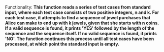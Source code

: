 Functionality: **This function reads a series of test cases from standard input, where each test case consists of two positive integers, n and k. For each test case, it attempts to find a sequence of jewel purchases that Alice can make to end up with k jewels, given that she starts with n coins. If a valid sequence is found, it prints 'YES' followed by the length of the sequence and the sequence itself. If no valid sequence is found, it prints 'NO'. The function continues this process until all test cases have been processed, at which point the standard input is empty.**